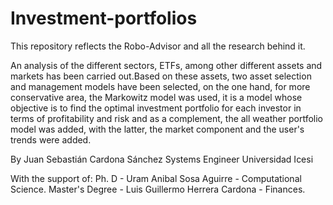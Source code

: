 # Investment-portfolios

This repository reflects the Robo-Advisor and all the research behind it. 

An analysis of the different sectors, ETFs, among other different assets and markets has been carried out.Based on these assets, two asset selection and management models have been selected, on the one hand, for more conservative area, the Markowitz model was used, it is a model whose objective is to find the optimal investment portfolio for each investor in terms of profitability and risk and as a complement, the all weather portfolio model was added, with the latter, the market component and the user's trends were added.

By Juan Sebastián Cardona Sánchez Systems Engineer Universidad Icesi

With the support of:
Ph. D - Uram Anibal Sosa Aguirre - Computational Science.
Master's Degree - Luis Guillermo Herrera Cardona - Finances.